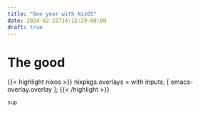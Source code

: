 ```yaml
---
title: "One year with NixOS"
date: 2024-02-21T14:15:29-08:00
draft: true
---
```

# The good

{{< highlight nixos >}}
nixpkgs.overlays = with inputs; [
    emacs-overlay.overlay 
];
{{< /highlight >}}

```nixos
sup
```
